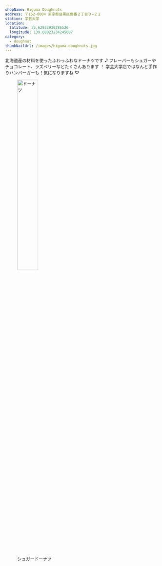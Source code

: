 ```yaml
---
shopName: Higuma Doughnuts
address: 〒152-0004 東京都目黒区鷹番２丁目８−２１
station: 学芸大学
location:
  latitude: 35.62923930286526
  longitude: 139.68823234245087
category:
  - doughnut
thumbNailUrl: /images/higuma-doughnuts.jpg
---
```


北海道産の材料を使ったふわっふわなドーナツです ♪ フレーバーもシュガーやチョコレート、ラズベリーなどたくさんあります ！
学芸大学店ではなんと手作りハンバーガーも！気になりますね ♡

<figure>
  <img width="40%" src="/images/higuma-doughnuts.jpg" alt="ドーナツ" />
  <figcaption>シュガードーナツ</figcaption>
</figure>
